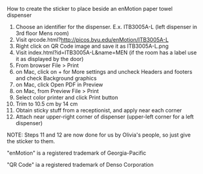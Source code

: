 How to create the sticker to place beside an enMotion paper towel dispenser

1. Choose an identifier for the dispenser. E.x. ITB3005A-L (left dispenser in 3rd floor Mens room)
2. Visit qrcode.html?http://picos.byu.edu/enMotion/ITB3005A-L
3. Right click on QR Code image and save it as ITB3005A-L.png
4. Visit index.html?id=ITB3005A-L&name=MEN (if the room has a label use it as displayed by the door)
5. From browser File > Print
6. on Mac, click on + for More settings and uncheck Headers and footers and check Background graphics
7. on Mac, click Open PDF in Preview
8. on Mac, from Preview File > Print
9. Select color printer and click Print button
10. Trim to 10.5 cm by 14 cm
11. Obtain sticky stuff from a receptionist, and apply near each corner
12. Attach near upper-right corner of dispenser (upper-left corner for a left dispenser)

NOTE: Steps 11 and 12 are now done for us by Olivia's people, so just give the sticker to them.

"enMotion" is a registered trademark of Georgia-Pacific

"QR Code" ia a registered trademark of Denso Corporation
